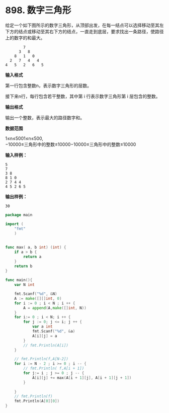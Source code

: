 # 898. 数字三角形



给定一个如下图所示的数字三角形，从顶部出发，在每一结点可以选择移动至其左下方的结点或移动至其右下方的结点，一直走到底层，要求找出一条路径，使路径上的数字的和最大。

```text
        7
      3   8
    8   1   0
  2   7   4   4
4   5   2   6   5
```

**输入格式**

第一行包含整数n，表示数字三角形的层数。

接下来n行，每行包含若干整数，其中第 i 行表示数字三角形第 i 层包含的整数。

**输出格式**

输出一个整数，表示最大的路径数字和。

**数据范围**

1≤n≤5001≤n≤500,  
−10000≤三角形中的整数≤10000−10000≤三角形中的整数≤10000

**输入样例：**

```text
5
7
3 8
8 1 0 
2 7 4 4
4 5 2 6 5
```

**输出样例：**

```text
30
```

```go
package main

import (
    "fmt"
    )
    
    
func max( a, b int) (int) {
    if a > b {
        return a
    }
    return b 
}
    
func main(){
    var N int

    fmt.Scanf("%d", &N)
    A := make([][]int, 0)
    for i := 0 ; i < N ; i ++ {
        A = append(A,make([]int, N))
    }
    for i:= 0 ; i < N; i ++ {
        for j := 0; j <= i; j ++ {
            var a int
            fmt.Scanf("%d", &a)
            A[i][j] = a
        }
        // fmt.Println(A[i])
    } 

    // fmt.Println(f,A[N-2])
    for i := N - 2 ; i >= 0 ; i -- {
        // fmt.Println( f,A[i + 1])
        for j:= i ; j >= 0 ; j -- {
            A[i][j] += max(A[i + 1][j], A[i + 1][j + 1]) 
        }
    
    }
    // fmt.Println(f)
    fmt.Println(A[0][0])
}
```

